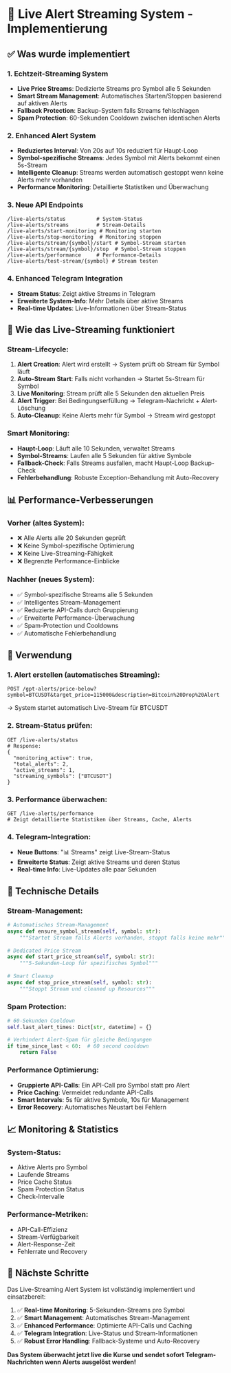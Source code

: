 # 🚀 Live Alert Streaming System - Implementierung

## ✅ Was wurde implementiert

### 1. **Echtzeit-Streaming System**
- **Live Price Streams**: Dedizierte Streams pro Symbol alle 5 Sekunden
- **Smart Stream Management**: Automatisches Starten/Stoppen basierend auf aktiven Alerts
- **Fallback Protection**: Backup-System falls Streams fehlschlagen
- **Spam Protection**: 60-Sekunden Cooldown zwischen identischen Alerts

### 2. **Enhanced Alert System** 
- **Reduziertes Interval**: Von 20s auf 10s reduziert für Haupt-Loop
- **Symbol-spezifische Streams**: Jedes Symbol mit Alerts bekommt einen 5s-Stream
- **Intelligente Cleanup**: Streams werden automatisch gestoppt wenn keine Alerts mehr vorhanden
- **Performance Monitoring**: Detaillierte Statistiken und Überwachung

### 3. **Neue API Endpoints**
```
/live-alerts/status          # System-Status
/live-alerts/streams         # Stream-Details
/live-alerts/start-monitoring # Monitoring starten
/live-alerts/stop-monitoring  # Monitoring stoppen
/live-alerts/stream/{symbol}/start # Symbol-Stream starten
/live-alerts/stream/{symbol}/stop  # Symbol-Stream stoppen
/live-alerts/performance     # Performance-Details
/live-alerts/test-stream/{symbol} # Stream testen
```

### 4. **Enhanced Telegram Integration**
- **Stream Status**: Zeigt aktive Streams in Telegram
- **Erweiterte System-Info**: Mehr Details über aktive Streams
- **Real-time Updates**: Live-Informationen über Stream-Status

## 🎯 Wie das Live-Streaming funktioniert

### **Stream-Lifecycle:**
1. **Alert Creation**: Alert wird erstellt → System prüft ob Stream für Symbol läuft
2. **Auto-Stream Start**: Falls nicht vorhanden → Startet 5s-Stream für Symbol
3. **Live Monitoring**: Stream prüft alle 5 Sekunden den aktuellen Preis
4. **Alert Trigger**: Bei Bedingungserfüllung → Telegram-Nachricht + Alert-Löschung
5. **Auto-Cleanup**: Keine Alerts mehr für Symbol → Stream wird gestoppt

### **Smart Monitoring:**
- **Haupt-Loop**: Läuft alle 10 Sekunden, verwaltet Streams
- **Symbol-Streams**: Laufen alle 5 Sekunden für aktive Symbole
- **Fallback-Check**: Falls Streams ausfallen, macht Haupt-Loop Backup-Check
- **Fehlerbehandlung**: Robuste Exception-Behandlung mit Auto-Recovery

## 📊 Performance-Verbesserungen

### **Vorher (altes System):**
- ❌ Alle Alerts alle 20 Sekunden geprüft
- ❌ Keine Symbol-spezifische Optimierung
- ❌ Keine Live-Streaming-Fähigkeit
- ❌ Begrenzte Performance-Einblicke

### **Nachher (neues System):**
- ✅ Symbol-spezifische Streams alle 5 Sekunden
- ✅ Intelligentes Stream-Management
- ✅ Reduzierte API-Calls durch Gruppierung
- ✅ Erweiterte Performance-Überwachung
- ✅ Spam-Protection und Cooldowns
- ✅ Automatische Fehlerbehandlung

## 🚀 Verwendung

### **1. Alert erstellen (automatisches Streaming):**
```http
POST /gpt-alerts/price-below?symbol=BTCUSDT&target_price=115000&description=Bitcoin%20Drop%20Alert
```
→ System startet automatisch Live-Stream für BTCUSDT

### **2. Stream-Status prüfen:**
```http
GET /live-alerts/status
# Response:
{
  "monitoring_active": true,
  "total_alerts": 2,
  "active_streams": 1,
  "streaming_symbols": ["BTCUSDT"]
}
```

### **3. Performance überwachen:**
```http
GET /live-alerts/performance
# Zeigt detaillierte Statistiken über Streams, Cache, Alerts
```

### **4. Telegram-Integration:**
- **Neue Buttons**: "📊 Streams" zeigt Live-Stream-Status
- **Erweiterte Status**: Zeigt aktive Streams und deren Status
- **Real-time Info**: Live-Updates alle paar Sekunden

## 🔧 Technische Details

### **Stream-Management:**
```python
# Automatisches Stream-Management
async def ensure_symbol_stream(self, symbol: str):
    """Startet Stream falls Alerts vorhanden, stoppt falls keine mehr"""
    
# Dedicated Price Stream
async def start_price_stream(self, symbol: str):
    """5-Sekunden-Loop für spezifisches Symbol"""
    
# Smart Cleanup
async def stop_price_stream(self, symbol: str):
    """Stoppt Stream und cleaned up Resources"""
```

### **Spam Protection:**
```python
# 60-Sekunden Cooldown
self.last_alert_times: Dict[str, datetime] = {}

# Verhindert Alert-Spam für gleiche Bedingungen
if time_since_last < 60:  # 60 second cooldown
    return False
```

### **Performance Optimierung:**
- **Gruppierte API-Calls**: Ein API-Call pro Symbol statt pro Alert
- **Price Caching**: Vermeidet redundante API-Calls
- **Smart Intervals**: 5s für aktive Symbole, 10s für Management
- **Error Recovery**: Automatisches Neustart bei Fehlern

## 📈 Monitoring & Statistics

### **System-Status:**
- Aktive Alerts pro Symbol
- Laufende Streams
- Price Cache Status
- Spam Protection Status
- Check-Intervalle

### **Performance-Metriken:**
- API-Call-Effizienz
- Stream-Verfügbarkeit
- Alert-Response-Zeit
- Fehlerrate und Recovery

## 🎯 Nächste Schritte

Das Live-Streaming Alert System ist vollständig implementiert und einsatzbereit:

1. ✅ **Real-time Monitoring**: 5-Sekunden-Streams pro Symbol
2. ✅ **Smart Management**: Automatisches Stream-Management
3. ✅ **Enhanced Performance**: Optimierte API-Calls und Caching
4. ✅ **Telegram Integration**: Live-Status und Stream-Informationen
5. ✅ **Robust Error Handling**: Fallback-Systeme und Auto-Recovery

**Das System überwacht jetzt live die Kurse und sendet sofort Telegram-Nachrichten wenn Alerts ausgelöst werden!**

